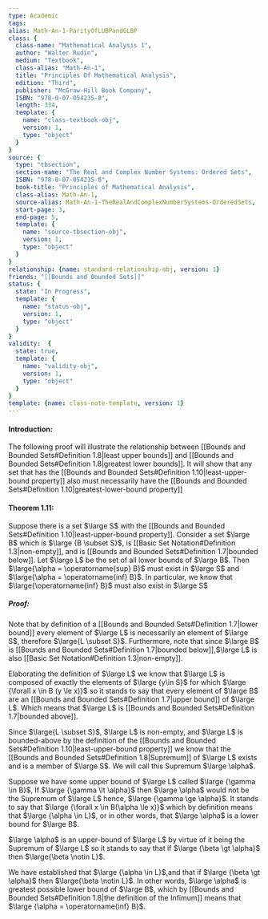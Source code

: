 ```yaml
---
type: Academic
tags:
alias: Math-An-1-ParityOfLUBPandGLBP
class: {
  class-name: "Mathematical Analysis 1",
  author: "Walter Rudin",
  medium: "Textbook",
  class-alias: "Math-An-1",
  title: "Principles Of Mathematical Analysis",
  edition: "Third",
  publisher: "McGraw-Hill Book Company",
  ISBN: "978-0-07-054235-8",
  length: 334,
  template: {
    name: "class-textbook-obj",
    version: 1,
    type: "object"
  }
}
source: {
  type: "tbsection",
  section-name: "The Real and Complex Number Systems: Ordered Sets",
  ISBN: "978-0-07-054235-8",
  book-title: "Principles of Mathematical Analysis",
  class-alias: Math-An-1,
  source-alias: Math-An-1-TheRealAndComplexNumberSystems-OrderedSets,
  start-page: 3,
  end-page: 5,
  template: {
    name: "source-tbsection-obj",
    version: 1,
    type: "object"
  }
}
relationship: {name: standard-relationship-obj, version: 1}
friends: "[[Bounds and Bounded Sets]]"
status: {
  state: "In Progress",
  template: {
    name: "status-obj",
    version: 1,
    type: "object"
  }
}
validity:  {
  state: true,
  template: {
    name: "validity-obj",
    version: 1,
    type: "object"
  }
}
template: {name: class-note-template, version: 1}
---
```

#### Introduction:
The following proof will illustrate the relationship between [[Bounds and Bounded Sets#Definition 1.8|least upper bounds]] and [[Bounds and Bounded Sets#Definition 1.8|greatest lower bounds]]. It will show that any set that has the [[Bounds and Bounded Sets#Definition 1.10|least-upper-bound property]] also must necessarily have the [[Bounds and Bounded Sets#Definition 1.10|greatest-lower-bound property]]

#### Theorem 1.11: 
Suppose there is a set $\large S$ with the [[Bounds and Bounded Sets#Definition 1.10|least-upper-bound property]]. Consider a set $\large B$ which is $\large {B \subset S}$, is [[Basic Set Notation#Definition 1.3|non-empty]], and is [[Bounds and Bounded Sets#Definition 1.7|bounded below]]. Let $\large L$ be the set of all lower bounds of $\large B$. 
Then $\large{\alpha = \operatorname{sup} B}$ must exist in $\large S$ and $\large{\alpha = \operatorname{inf} B}$.
In particular, we know that $\large{\operatorname{inf} B}$ must also exist in $\large S$ 

##### Proof:
Note that by definition of a [[Bounds and Bounded Sets#Definition 1.7|lower bound]] every element of $\large L$ is necessarily an element of $\large S$, therefore $\large{L \subset S}$. Furthermore, note that since $\large B$ is [[Bounds and Bounded Sets#Definition 1.7|bounded below]],$\large L$ is also [[Basic Set Notation#Definition 1.3|non-empty]].

Elaborating the definition of $\large L$ we know that $\large L$ is composed of exactly the elements of $\large {y\in S}$ for which $\large {\forall x \in B (y \le x)}$ so it stands to say that every element of $\large B$ are an [[Bounds and Bounded Sets#Definition 1.7|upper bound]] of $\large L$. Which means that $\large L$ is [[Bounds and Bounded Sets#Definition 1.7|bounded above]]. 

Since $\large{L \subset S}$, $\large L$ is non-empty, and $\large L$ is bounded-above by the definition of the [[Bounds and Bounded Sets#Definition 1.10|least-upper-bound property]] we know that the [[Bounds and Bounded Sets#Definition 1.8|Supremum]] of $\large L$ exists and is a member of $\large S$. We will call this Supremum $\large \alpha$.

Suppose we have some upper bound of $\large L$ called $\large {\gamma \in B}$, If $\large {\gamma \lt \alpha}$ then $\large \alpha$ would not be the Supremum of $\large L$ hence, $\large {\gamma \ge \alpha}$. It stands to say that $\large {\forall x \in B(\alpha \le x)}$ which by definition means that $\large {\alpha \in L}$, or in other words, that $\large \alpha$ is a lower bound for $\large B$.

$\large \alpha$ is an upper-bound of $\large L$ by virtue of it being the Supremum of $\large L$ so it stands to say that if $\large {\beta \gt \alpha}$ then $\large{\beta \notin L}$.

We have established that $\large {\alpha \in L}$,and that if $\large {\beta \gt \alpha}$ then $\large{\beta \notin L}$. In other words, $\large \alpha$ is greatest possible lower bound of $\large B$, which by [[Bounds and Bounded Sets#Definition 1.8|the definition of the Infimum]] means that $\large {\alpha = \operatorname{inf} B}$.
 